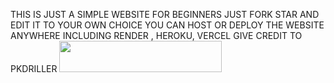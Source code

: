 
THIS IS JUST A SIMPLE WEBSITE FOR BEGINNERS JUST FORK STAR AND EDIT IT TO YOUR OWN CHOICE YOU CAN HOST OR DEPLOY THE WEBSITE ANYWHERE INCLUDING RENDER , HEROKU, VERCEL GIVE CREDIT TO PKDRILLER
<a href="https://github.com/Pkdriller/pkdrillerr">
    <img src="https://img.shields.io/badge/⭐_STAR_REPO-black?style=for-the-badge&logo=github&logoColor=white&color=FFD700" width="260" height="50"/>
  </a>
</p>
